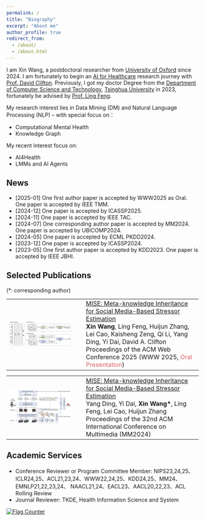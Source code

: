 ```yaml
---
permalink: /
title: "Biography"
excerpt: "About me"
author_profile: true
redirect_from: 
  - /about/
  - /about.html
---
```


I am Xin Wang, a postdoctoral researcher from [University of Oxford](https://www.ox.ac.uk/) since 2024. I am fortunately to begin an [AI for Healthcare](https://eng.ox.ac.uk/chi/) research journey with [Prof. David Clifton](https://eng.ox.ac.uk/people/david-clifton/).
Previously, I got my doctor Degree from the [Department of Computer Science and Technology](https://www.cs.tsinghua.edu.cn/), [Tsinghua University](https://www.tsinghua.edu.cn/) in 2023, fortunately be advised by [Prof. Ling Feng](https://www.cs.tsinghua.edu.cn/info/1111/3489.htm). 

My research interest lies in Data Mining (DM) and Natural Language Processing (NLP) – with special focus on：
- Computational Mental Health
- Knowledge Graph

My recent interest focus on: 
- AI4Health
- LMMs and AI Agents

News
---
- [2025-01] One first author paper is accepted by WWW2025 as Oral. One paper is accepted by IEEE TMM.
- [2024-12] One paper is accepted by ICASSP2025.
- [2024-11] One paper is accepted by IEEE TAC.
- [2024-07] One corresponding author paper is accepted by MM2024. One paper is accepted by UBICOMP2024.
- [2024-05] One paper is accepted by ECML PKDD2024.
- [2023-12] One paper is accepted by ICASSP2024.
- [2023-05] One first author paper is accepted by KDD2023. One paper is accepted by IEEE JBHI.

Selected Publications
---
(*: corresponding author)

<style>
  td, th {
    border: none!important;
  }

  img {
    max-width: 100%;
    height: auto;
  }

  @media screen and (max-width: 600px) {
    td[colspan] {
      display: block;
      width: 100% !important;
    }
  }
</style>

<table style="border: none!important; width: 100%;">
  <tbody>
    <tr>
      <td style="width: 35%; vertical-align: middle; text-align: center;">
        <img src="https://raw.githubusercontent.com/XinWangcs/XinWangcs.github.io/master/images/MISE.png" alt="MISE">
      </td>
      <td style="width: 5%;"></td>
      <td style="width: 60%; vertical-align: middle;">
        <div style="font-size: 16px;">
          <a href="https://ora.ox.ac.uk/objects/uuid:b3c2686c-b6c7-4cce-bd7f-3104811d9c12" target="_blank" style="text-decoration: underline;">
            MISE: Meta-knowledge Inheritance for Social Media-Based Stressor Estimation
          </a>
          <br>
          <b>Xin Wang</b>, Ling Feng, Huijun Zhang, Lei Cao, Kaisheng Zeng, Qi Li, Yang Ding, Yi Dai, David A. Clifton
          <br>
          Proceedings of the ACM Web Conference 2025 (WWW 2025, <font color="#d76666">Oral Presentation</font>)
        </div>
      </td>
    </tr>
  </tbody>
</table>

<table style="border: none!important; width: 100%;">
  <tbody>
    <tr>
      <td style="width: 35%; vertical-align: middle; text-align: center;">
        <img src="https://raw.githubusercontent.com/XinWangcs/XinWangcs.github.io/master/images/vediostress.png" alt="vediostress">
      </td>
      <td style="width: 5%;"></td>
      <td style="width: 60%; vertical-align: middle;">
        <div style="font-size: 16px;">
          <a href="https://dl.acm.org/doi/pdf/10.1145/3664647.3680584" target="_blank" style="text-decoration: underline;">
            MISE: Meta-knowledge Inheritance for Social Media-Based Stressor Estimation
          </a>
          <br>
          Yang Ding, Yi Dai, <b>Xin Wang*</b>, Ling Feng, Lei Cao, Huijun Zhang
          <br>
          Proceedings of the 32nd ACM International Conference on Multimedia (MM2024)
        </div>
      </td>
    </tr>
  </tbody>
</table>

Academic Services
---
- Conference Reviewer or Program Committee Member: NIPS23,24,25、ICLR24,25、ACL21,23,24、WWW22,24,25、KDD24,25、MM24、EMNLP21,22,23,24、 NAACL21,24、EACL23、AACL20,22,23、ACL Rolling Review
- Journal Reviewer: TKDE, Health Information Science and System

<a href="https://info.flagcounter.com/nzhX"><img src="https://s11.flagcounter.com/count2/nzhX/bg_FFFFFF/txt_000000/border_CCCCCC/columns_4/maxflags_12/viewers_0/labels_1/pageviews_1/flags_0/percent_0/" alt="Flag Counter" border="0"></a>

<!--
- [MISE: Meta-knowledge Inheritance for Social Media-Based Stressor Estimation](https://ora.ox.ac.uk/objects/uuid:b3c2686c-b6c7-4cce-bd7f-3104811d9c12).<br>
**Xin Wang**, Ling Feng, Huijun Zhang, Lei Cao, Kaisheng Zeng, Qi Li, Yang Ding, Yi Dai, David A Clifton<br>
Proceedings of the ACM Web Conference 2025 (WWW2025, <font color="#d76666">Oral Presentation</font>)

- [Integrating Content-Semantics-World Knowledge to Detect Stress from Videos](https://dl.acm.org/doi/pdf/10.1145/3664647.3680584).<br>
Yang Ding, Yi Dai, **Xin Wang\***, Ling Feng, Lei Cao, Huijun Zhang<br>
Proceedings of the 32nd ACM International Conference on Multimedia (MM2024)

- [Contrastive Learning of Stress-specific Word Embedding for Social Media based Stress Detection](https://dl.acm.org/doi/pdf/10.1145/3580305.3599795).<br>
**Xin Wang**, Huijun Zhang, Lei Cao, Ling Feng, Qi Li, Ningyun Li, Ling Feng.<br>
Proceedings of the 29th ACM SIGKDD Conference on Knowledge Discovery and Data Mining (KDD2023)

- [A Meta-learning based Stress Category Detection Framework on Social Media](https://dl.acm.org/doi/pdf/10.1145/3485447.3512013).<br>
**Xin Wang**, Lei Cao, Huijun Zhang, Ling Feng, Yang Ding, Ningyun Li.<br>
Proceedings of the ACM Web Conference 2022 (WWW2022, <font color="#d76666">Oral Presentation</font>)

- [Leverage Social Media for Personalized Stress Detection](https://dl.acm.org/doi/abs/10.1145/3394171.3413596).<br>
**Xin Wang**, Huijun Zhang, Lei Cao, Ling Feng.<br>
Proceedings of the 28th ACM Iternational Conference on Multimedia. (MM2020)
-->


<!-- This is the front page of a website that is powered by the [academicpages template](https://github.com/academicpages/academicpages.github.io) and hosted on GitHub pages. [GitHub pages](https://pages.github.com) is a free service in which websites are built and hosted from code and data stored in a GitHub repository, automatically updating when a new commit is made to the respository. This template was forked from the [Minimal Mistakes Jekyll Theme](https://mmistakes.github.io/minimal-mistakes/) created by Michael Rose, and then extended to support the kinds of content that academics have: publications, talks, teaching, a portfolio, blog posts, and a dynamically-generated CV. You can fork [this repository](https://github.com/academicpages/academicpages.github.io) right now, modify the configuration and markdown files, add your own PDFs and other content, and have your own site for free, with no ads! An older version of this template powers my own personal website at [stuartgeiger.com](http://stuartgeiger.com), which uses [this Github repository](https://github.com/staeiou/staeiou.github.io).

A data-driven personal website
======
Like many other Jekyll-based GitHub Pages templates, academicpages makes you separate the website's content from its form. The content & metadata of your website are in structured markdown files, while various other files constitute the theme, specifying how to transform that content & metadata into HTML pages. You keep these various markdown (.md), YAML (.yml), HTML, and CSS files in a public GitHub repository. Each time you commit and push an update to the repository, the [GitHub pages](https://pages.github.com/) service creates static HTML pages based on these files, which are hosted on GitHub's servers free of charge.

Many of the features of dynamic content management systems (like Wordpress) can be achieved in this fashion, using a fraction of the computational resources and with far less vulnerability to hacking and DDoSing. You can also modify the theme to your heart's content without touching the content of your site. If you get to a point where you've broken something in Jekyll/HTML/CSS beyond repair, your markdown files describing your talks, publications, etc. are safe. You can rollback the changes or even delete the repository and start over -- just be sure to save the markdown files! Finally, you can also write scripts that process the structured data on the site, such as [this one](https://github.com/academicpages/academicpages.github.io/blob/master/talkmap.ipynb) that analyzes metadata in pages about talks to display [a map of every location you've given a talk](https://academicpages.github.io/talkmap.html).

Getting started
======
1. Register a GitHub account if you don't have one and confirm your e-mail (required!)
1. Fork [this repository](https://github.com/academicpages/academicpages.github.io) by clicking the "fork" button in the top right. 
1. Go to the repository's settings (rightmost item in the tabs that start with "Code", should be below "Unwatch"). Rename the repository "[your GitHub username].github.io", which will also be your website's URL.
1. Set site-wide configuration and create content & metadata (see below -- also see [this set of diffs](http://archive.is/3TPas) showing what files were changed to set up [an example site](https://getorg-testacct.github.io) for a user with the username "getorg-testacct")
1. Upload any files (like PDFs, .zip files, etc.) to the files/ directory. They will appear at https://[your GitHub username].github.io/files/example.pdf.  
1. Check status by going to the repository settings, in the "GitHub pages" section

Site-wide configuration
------
The main configuration file for the site is in the base directory in [_config.yml](https://github.com/academicpages/academicpages.github.io/blob/master/_config.yml), which defines the content in the sidebars and other site-wide features. You will need to replace the default variables with ones about yourself and your site's github repository. The configuration file for the top menu is in [_data/navigation.yml](https://github.com/academicpages/academicpages.github.io/blob/master/_data/navigation.yml). For example, if you don't have a portfolio or blog posts, you can remove those items from that navigation.yml file to remove them from the header. 

Create content & metadata
------
For site content, there is one markdown file for each type of content, which are stored in directories like _publications, _talks, _posts, _teaching, or _pages. For example, each talk is a markdown file in the [_talks directory](https://github.com/academicpages/academicpages.github.io/tree/master/_talks). At the top of each markdown file is structured data in YAML about the talk, which the theme will parse to do lots of cool stuff. The same structured data about a talk is used to generate the list of talks on the [Talks page](https://academicpages.github.io/talks), each [individual page](https://academicpages.github.io/talks/2012-03-01-talk-1) for specific talks, the talks section for the [CV page](https://academicpages.github.io/cv), and the [map of places you've given a talk](https://academicpages.github.io/talkmap.html) (if you run this [python file](https://github.com/academicpages/academicpages.github.io/blob/master/talkmap.py) or [Jupyter notebook](https://github.com/academicpages/academicpages.github.io/blob/master/talkmap.ipynb), which creates the HTML for the map based on the contents of the _talks directory).

**Markdown generator**

I have also created [a set of Jupyter notebooks](https://github.com/academicpages/academicpages.github.io/tree/master/markdown_generator
) that converts a CSV containing structured data about talks or presentations into individual markdown files that will be properly formatted for the academicpages template. The sample CSVs in that directory are the ones I used to create my own personal website at stuartgeiger.com. My usual workflow is that I keep a spreadsheet of my publications and talks, then run the code in these notebooks to generate the markdown files, then commit and push them to the GitHub repository.

How to edit your site's GitHub repository
------
Many people use a git client to create files on their local computer and then push them to GitHub's servers. If you are not familiar with git, you can directly edit these configuration and markdown files directly in the github.com interface. Navigate to a file (like [this one](https://github.com/academicpages/academicpages.github.io/blob/master/_talks/2012-03-01-talk-1.md) and click the pencil icon in the top right of the content preview (to the right of the "Raw | Blame | History" buttons). You can delete a file by clicking the trashcan icon to the right of the pencil icon. You can also create new files or upload files by navigating to a directory and clicking the "Create new file" or "Upload files" buttons. 

Example: editing a markdown file for a talk
![Editing a markdown file for a talk](/images/editing-talk.png)

For more info
------
More info about configuring academicpages can be found in [the guide](https://academicpages.github.io/markdown/). The [guides for the Minimal Mistakes theme](https://mmistakes.github.io/minimal-mistakes/docs/configuration/) (which this theme was forked from) might also be helpful. -->
